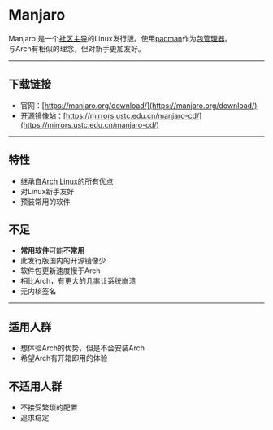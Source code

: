 # Manjaro

Manjaro 是一个[社区主导](../%E4%B8%80%E4%BA%9B%E6%A6%82%E5%BF%B5/%E7%A4%BE%E5%8C%BA%E6%94%AF%E6%8C%81.md)的Linux发行版。使用[pacman](../%E4%B8%80%E4%BA%9B%E8%BD%AF%E4%BB%B6%E5%8C%85%E7%AE%A1%E7%90%86%E5%99%A8/pacman.md)作为[包管理器](../%E4%B8%80%E4%BA%9B%E8%BD%AF%E4%BB%B6%E5%8C%85%E7%AE%A1%E7%90%86%E5%99%A8/%E8%BD%AF%E4%BB%B6%E5%8C%85%E7%AE%A1%E7%90%86%E5%99%A8.md)。  
与Arch有相似的理念，但对新手更加友好。

---

## 下载链接

- 官网：[https://manjaro.org/download/](https://manjaro.org/download/)
- [开源镜像站](../%E4%B8%80%E4%BA%9B%E6%A6%82%E5%BF%B5/%E5%BC%80%E6%BA%90%E9%95%9C%E5%83%8F%E7%AB%99.md)：[https://mirrors.ustc.edu.cn/manjaro-cd/](https://mirrors.ustc.edu.cn/manjaro-cd/)

---

## 特性

- 继承自[Arch Linux](./Arch.md)的所有优点
- 对Linux新手友好
- 预装常用的软件

## 不足

- **常用软件**可能**不常用**
- 此发行版国内的开源镜像少
- 软件包更新速度慢于Arch
- 相比Arch，有更大的几率让系统崩溃
- 无内核签名

---

## 适用人群

- 想体验Arch的优势，但是不会安装Arch
- 希望Arch有开箱即用的体验

## 不适用人群

- 不接受繁琐的配置
- 追求稳定
